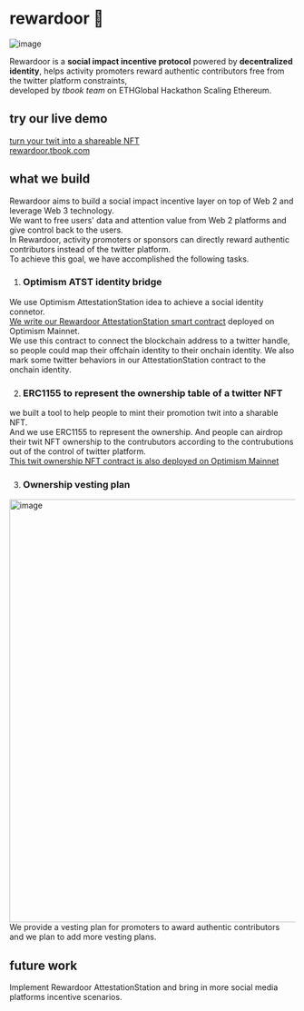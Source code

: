 # rewardoor 🤩
![image](https://user-images.githubusercontent.com/6604762/227801100-b77d5c1d-1be3-4639-82ab-18cb5966d359.png)

Rewardoor is a **social impact incentive protocol** powered by **decentralized identity**, helps activity promoters reward authentic contributors free from the twitter platform constraints,  
developed by *tbook team* on ETHGlobal Hackathon Scaling Ethereum.
## try our live demo
[turn your twit into a shareable NFT](HTTPS://rewardoor.tbook.com)   
[rewardoor.tbook.com](HTTPS://rewardoor.tbook.com)
## what we build
Rewardoor aims to build a social impact incentive layer on top of Web 2 and leverage Web 3 technology.  
We want to free users' data and attention value from Web 2 platforms and give control back to the users.  
In Rewardoor, activity promoters or sponsors can directly reward authentic contributors instead of the twitter platform.  
To achieve this goal, we have accomplished the following tasks.
 1. ### Optimism ATST identity bridge 
We use Optimism AttestationStation idea to achieve a social identity connetor.  
[We write our Rewardoor AttestationStation smart contract](https://optimistic.etherscan.io/address/0xCC1e763FC0eE8010E225aA0b51f378051Ea3B614#code) deployed on Optimism Mainnet.  
We use this contract to connect the blockchain address to a twitter handle, so people could map their offchain identity to their onchain identity. We also mark some twitter behaviors in our AttestationStation contract to the onchain identity.  

2. ### ERC1155 to represent the ownership table of a twitter NFT
we built a tool to help people to mint their promotion twit into a sharable NFT.  
And we use ERC1155 to represent the ownership. And people can airdrop their twit NFT ownership to the contrubutors according to the contrubutions out of the control of twitter platform.  
[This twit ownership NFT contract is also deployed on Optimism Mainnet](https://optimistic.etherscan.io/address/0xc28c619CfB6263946a646F4812F8f0C164904030#code)  

3. ### Ownership vesting plan 
<img width="745" alt="image" src="https://user-images.githubusercontent.com/6604762/227800137-76f25e87-dd59-4cc0-b3ca-2127d8832554.png">
We provide a vesting plan for promoters to award authentic contributors and we plan to add more vesting plans.

## future work
Implement Rewardoor AttestationStation and bring in more social media platforms incentive scenarios.
